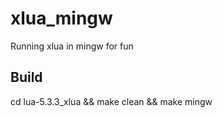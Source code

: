 # xlua_mingw
Running xlua in mingw for fun

## Build    
cd lua-5.3.3_xlua && make clean && make mingw  

